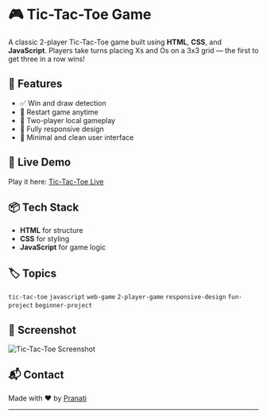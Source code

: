 # 🎮 Tic-Tac-Toe Game

A classic 2-player Tic-Tac-Toe game built using **HTML**, **CSS**, and **JavaScript**. Players take turns placing Xs and Os on a 3x3 grid — the first to get three in a row wins!

## 🔹 Features

- ✅ Win and draw detection
- 🔁 Restart game anytime
- 👥 Two-player local gameplay
- 📱 Fully responsive design
- 🎨 Minimal and clean user interface

## 🚀 Live Demo

Play it here: [Tic-Tac-Toe Live](https://tictactoefunnapp.tiiny.site)

## 📦 Tech Stack

- **HTML** for structure  
- **CSS** for styling  
- **JavaScript** for game logic

## 🏷️ Topics

`tic-tac-toe` `javascript` `web-game` `2-player-game` `responsive-design` `fun-project` `beginner-project`

## 📸 Screenshot

![Tic-Tac-Toe Screenshot](![Tic-Tac-Toe](https://github.com/user-attachments/assets/903db3b9-e193-4914-a300-56a589247627)
) <!-- Add your own screenshot if available -->

## 📬 Contact

Made with ❤️ by [Pranati](https://github.com/pranati2507)

---

